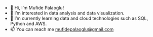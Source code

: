 - 👋 Hi, I’m Mufide Palaoglu!
- 👀 I’m interested in data analysis and data visualization.
- 🌱 I’m currently learning data and cloud technologies such as SQL, Python and AWS.
- 📫 You can reach me mufidepalaoglu@gmail.com

<!---
mufidepalaoglu/mufidepalaoglu is a ✨ special ✨ repository because its `README.md` (this file) appears on your GitHub profile.
You can click the Preview link to take a look at your changes.
--->
